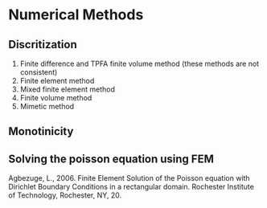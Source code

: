 # Numerical Methods

## Discritization

1. Finite difference and TPFA finite volume method (these methods are not consistent)
2. Finite element method
3. Mixed finite element method
4. Finite volume method
5. Mimetic method

## Monotinicity

## Solving the poisson equation using FEM

Agbezuge, L., 2006. Finite Element Solution of the Poisson equation with Dirichlet Boundary Conditions in a rectangular domain. Rochester Institute of Technology, Rochester, NY, 20.

